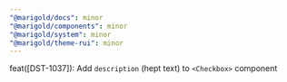 ```yaml
---
"@marigold/docs": minor
"@marigold/components": minor
"@marigold/system": minor
"@marigold/theme-rui": minor
---
```


feat([DST-1037]): Add `description` (hept text) to `<Checkbox>` component
